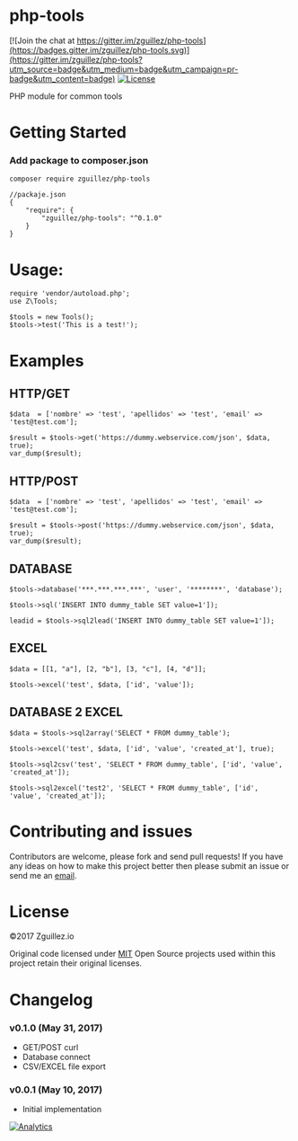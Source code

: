 # php-tools

[![Join the chat at https://gitter.im/zguillez/php-tools](https://badges.gitter.im/zguillez/php-tools.svg)](https://gitter.im/zguillez/php-tools?utm_source=badge&utm_medium=badge&utm_campaign=pr-badge&utm_content=badge)
[![License](http://img.shields.io/:license-mit-blue.svg)](http://doge.mit-license.org)

PHP module for common tools

# Getting Started

### Add package to composer.json

`composer require zguillez/php-tools`

	//packaje.json
	{
        "require": {
            "zguillez/php-tools": "^0.1.0"
        }
    }

# Usage:

	require 'vendor/autoload.php';
	use Z\Tools;

	$tools = new Tools();
	$tools->test('This is a test!');

# Examples

## HTTP/GET

```
$data  = ['nombre' => 'test', 'apellidos' => 'test', 'email' => 'test@test.com'];

$result = $tools->get('https://dummy.webservice.com/json', $data, true);
var_dump($result);
```

## HTTP/POST

```
$data  = ['nombre' => 'test', 'apellidos' => 'test', 'email' => 'test@test.com'];

$result = $tools->post('https://dummy.webservice.com/json', $data, true);
var_dump($result);
```

## DATABASE

```
$tools->database('***.***.***.***', 'user', '********', 'database');

$tools->sql('INSERT INTO dummy_table SET value=1']);

leadid = $tools->sql2lead('INSERT INTO dummy_table SET value=1']);
```

## EXCEL

```
$data = [[1, "a"], [2, "b"], [3, "c"], [4, "d"]];

$tools->excel('test', $data, ['id', 'value']);
```

## DATABASE 2 EXCEL

```
$data = $tools->sql2array('SELECT * FROM dummy_table');

$tools->excel('test', $data, ['id', 'value', 'created_at'], true);
```

```
$tools->sql2csv('test', 'SELECT * FROM dummy_table', ['id', 'value', 'created_at']);
```

```
$tools->sql2excel('test2', 'SELECT * FROM dummy_table', ['id', 'value', 'created_at']);
```

# Contributing and issues

Contributors are welcome, please fork and send pull requests! If you have any ideas on how to make this project better then please submit an issue or send me an [email](mailto:mail@zguillez.io).

# License

©2017 Zguillez.io

Original code licensed under [MIT](https://en.wikipedia.org/wiki/MIT_License) Open Source projects used within this project retain their original licenses.

# Changelog

### v0.1.0 (May 31, 2017)

* GET/POST curl
* Database connect
* CSV/EXCEL file export

### v0.0.1 (May 10, 2017)

* Initial implementation

[![Analytics](https://ga-beacon.appspot.com/UA-1125217-30/zguillez/php-tools?pixel)](https://github.com/igrigorik/ga-beacon)
